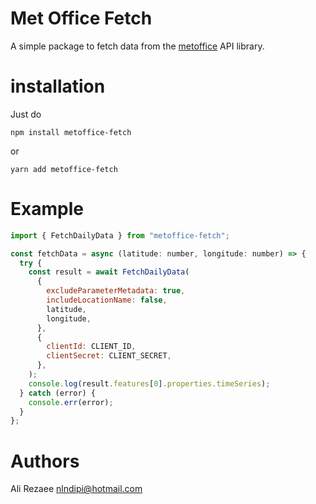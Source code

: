 # Met Office Fetch

A simple package to fetch data from the [metoffice](https://metoffice.apiconnect.ibmcloud.com/metoffice/production/) API library.

# installation

Just do

```
npm install metoffice-fetch
```

or

```
yarn add metoffice-fetch
```

# Example

```js
import { FetchDailyData } from "metoffice-fetch";

const fetchData = async (latitude: number, longitude: number) => {
  try {
    const result = await FetchDailyData(
      {
        excludeParameterMetadata: true,
        includeLocationName: false,
        latitude,
        longitude,
      },
      {
        clientId: CLIENT_ID,
        clientSecret: CLIENT_SECRET,
      },
    );
    console.log(result.features[0].properties.timeSeries);
  } catch (error) {
    console.err(error);
  }
};
```

# Authors

Ali Rezaee nlndipi@hotmail.com
